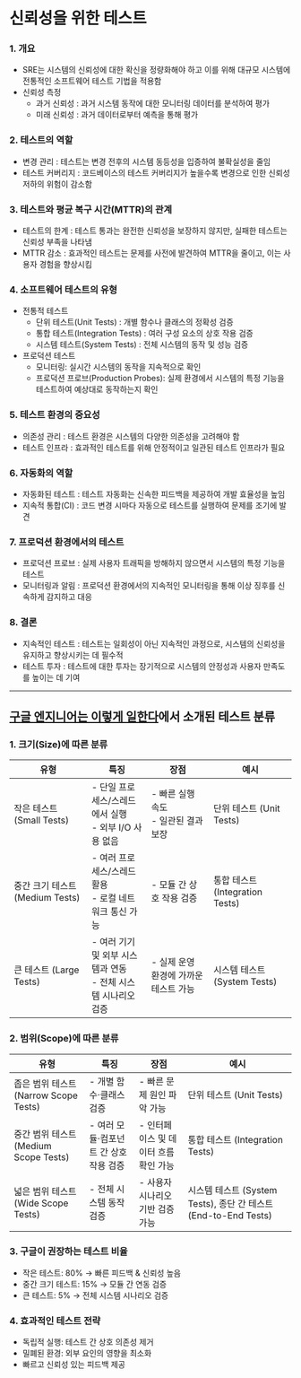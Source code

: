# 신뢰성을 위한 테스트

### 1. 개요

- SRE는 시스템의 신뢰성에 대한 확신을 정량화해야 하고 이를 위해 대규모 시스템에 전통적인 소프트웨어 테스트 기법을 적용함
- 신뢰성 측정
    - 과거 신뢰성 : 과거 시스템 동작에 대한 모니터링 데이터를 분석하여 평가
    - 미래 신뢰성 : 과거 데이터로부터 예측을 통해 평가

### 2. 테스트의 역할

- 변경 관리 : 테스트는 변경 전후의 시스템 동등성을 입증하여 불확실성을 줄임
- 테스트 커버리지 : 코드베이스의 테스트 커버리지가 높을수록 변경으로 인한 신뢰성 저하의 위험이 감소함

### 3. 테스트와 평균 복구 시간(MTTR)의 관계

- 테스트의 한계 : 테스트 통과는 완전한 신뢰성을 보장하지 않지만, 실패한 테스트는 신뢰성 부족을 나타냄
- MTTR 감소 : 효과적인 테스트는 문제를 사전에 발견하여 MTTR을 줄이고, 이는 사용자 경험을 향상시킴

### 4. 소프트웨어 테스트의 유형

- 전통적 테스트
    - 단위 테스트(Unit Tests) : 개별 함수나 클래스의 정확성 검증
    - 통합 테스트(Integration Tests) : 여러 구성 요소의 상호 작용 검증
    - 시스템 테스트(System Tests) : 전체 시스템의 동작 및 성능 검증
- 프로덕션 테스트
    - 모니터링: 실시간 시스템의 동작을 지속적으로 확인
    - 프로덕션 프로브(Production Probes): 실제 환경에서 시스템의 특정 기능을 테스트하여 예상대로 동작하는지 확인

### 5. 테스트 환경의 중요성

- 의존성 관리 : 테스트 환경은 시스템의 다양한 의존성을 고려해야 함
- 테스트 인프라 : 효과적인 테스트를 위해 안정적이고 일관된 테스트 인프라가 필요

### 6. 자동화의 역할

- 자동화된 테스트 : 테스트 자동화는 신속한 피드백을 제공하여 개발 효율성을 높임
- 지속적 통합(CI) : 코드 변경 시마다 자동으로 테스트를 실행하여 문제를 조기에 발견

### 7. 프로덕션 환경에서의 테스트

- 프로덕션 프로브 : 실제 사용자 트래픽을 방해하지 않으면서 시스템의 특정 기능을 테스트
- 모니터링과 알림 : 프로덕션 환경에서의 지속적인 모니터링을 통해 이상 징후를 신속하게 감지하고 대응

### 8. 결론

- 지속적인 테스트 : 테스트는 일회성이 아닌 지속적인 과정으로, 시스템의 신뢰성을 유지하고 향상시키는 데 필수적
- 테스트 투자 : 테스트에 대한 투자는 장기적으로 시스템의 안정성과 사용자 만족도를 높이는 데 기여

---

## [구글 엔지니어는 이렇게 일한다](https://www.yes24.com/Product/Goods/109182479)에서 소개된 테스트 분류

### 1. 크기(Size)에 따른 분류

| 유형                       | 특징                                         | 장점                          | 예시                         |
|--------------------------|--------------------------------------------|-----------------------------|----------------------------|
| 작은 테스트 (Small Tests)     | - 단일 프로세스/스레드에서 실행 <br> - 외부 I/O 사용 없음     | - 빠른 실행 속도 <br> - 일관된 결과 보장 | 단위 테스트 (Unit Tests)        |
| 중간 크기 테스트 (Medium Tests) | - 여러 프로세스/스레드 활용 <br> - 로컬 네트워크 통신 가능      | - 모듈 간 상호 작용 검증             | 통합 테스트 (Integration Tests) |
| 큰 테스트 (Large Tests)      | - 여러 기기 및 외부 시스템과 연동 <br> - 전체 시스템 시나리오 검증 | - 실제 운영 환경에 가까운 테스트 가능      | 시스템 테스트 (System Tests)     |

### 2. 범위(Scope)에 따른 분류

| 유형                             | 특징                      | 장점                     | 예시                                                  |
|--------------------------------|-------------------------|------------------------|-----------------------------------------------------|
| 좁은 범위 테스트 (Narrow Scope Tests) | - 개별 함수·클래스 검증          | - 빠른 문제 원인 파악 가능       | 단위 테스트 (Unit Tests)                                 |
| 중간 범위 테스트 (Medium Scope Tests) | - 여러 모듈·컴포넌트 간 상호 작용 검증 | - 인터페이스 및 데이터 흐름 확인 가능 | 통합 테스트 (Integration Tests)                          |
| 넓은 범위 테스트 (Wide Scope Tests)   | - 전체 시스템 동작 검증          | - 사용자 시나리오 기반 검증 가능    | 시스템 테스트 (System Tests), 종단 간 테스트 (End-to-End Tests) |

### 3. 구글이 권장하는 테스트 비율

- 작은 테스트: 80% → 빠른 피드백 & 신뢰성 높음
- 중간 크기 테스트: 15% → 모듈 간 연동 검증
- 큰 테스트: 5% → 전체 시스템 시나리오 검증

### 4. 효과적인 테스트 전략

- 독립적 실행: 테스트 간 상호 의존성 제거
- 밀폐된 환경: 외부 요인의 영향을 최소화
- 빠르고 신뢰성 있는 피드백 제공